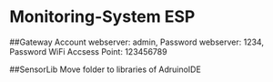 # Monitoring-System ESP

##Gateway
Account webserver: admin,
Password webserver: 1234,
Password WiFi Accsess Point: 123456789

##SensorLib 
Move folder to libraries of AdruinoIDE
